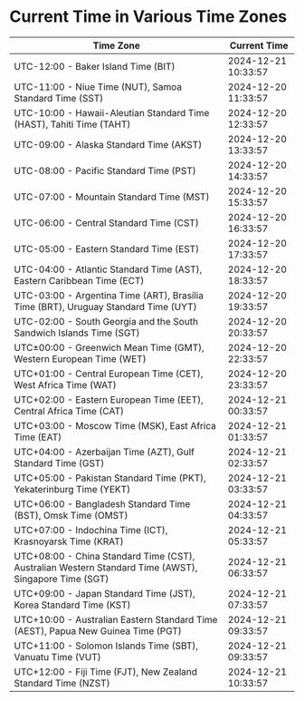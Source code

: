 # Current Time in Various Time Zones

| Time Zone | Current Time |
|-----------|--------------|
| UTC-12:00 - Baker Island Time (BIT) | 2024-12-21 10:33:57 |
| UTC-11:00 - Niue Time (NUT), Samoa Standard Time (SST) | 2024-12-20 11:33:57 |
| UTC-10:00 - Hawaii-Aleutian Standard Time (HAST), Tahiti Time (TAHT) | 2024-12-20 12:33:57 |
| UTC-09:00 - Alaska Standard Time (AKST) | 2024-12-20 13:33:57 |
| UTC-08:00 - Pacific Standard Time (PST) | 2024-12-20 14:33:57 |
| UTC-07:00 - Mountain Standard Time (MST) | 2024-12-20 15:33:57 |
| UTC-06:00 - Central Standard Time (CST) | 2024-12-20 16:33:57 |
| UTC-05:00 - Eastern Standard Time (EST) | 2024-12-20 17:33:57 |
| UTC-04:00 - Atlantic Standard Time (AST), Eastern Caribbean Time (ECT) | 2024-12-20 18:33:57 |
| UTC-03:00 - Argentina Time (ART), Brasília Time (BRT), Uruguay Standard Time (UYT) | 2024-12-20 19:33:57 |
| UTC-02:00 - South Georgia and the South Sandwich Islands Time (SGT) | 2024-12-20 20:33:57 |
| UTC±00:00 - Greenwich Mean Time (GMT), Western European Time (WET) | 2024-12-20 22:33:57 |
| UTC+01:00 - Central European Time (CET), West Africa Time (WAT) | 2024-12-20 23:33:57 |
| UTC+02:00 - Eastern European Time (EET), Central Africa Time (CAT) | 2024-12-21 00:33:57 |
| UTC+03:00 - Moscow Time (MSK), East Africa Time (EAT) | 2024-12-21 01:33:57 |
| UTC+04:00 - Azerbaijan Time (AZT), Gulf Standard Time (GST) | 2024-12-21 02:33:57 |
| UTC+05:00 - Pakistan Standard Time (PKT), Yekaterinburg Time (YEKT) | 2024-12-21 03:33:57 |
| UTC+06:00 - Bangladesh Standard Time (BST), Omsk Time (OMST) | 2024-12-21 04:33:57 |
| UTC+07:00 - Indochina Time (ICT), Krasnoyarsk Time (KRAT) | 2024-12-21 05:33:57 |
| UTC+08:00 - China Standard Time (CST), Australian Western Standard Time (AWST), Singapore Time (SGT) | 2024-12-21 06:33:57 |
| UTC+09:00 - Japan Standard Time (JST), Korea Standard Time (KST) | 2024-12-21 07:33:57 |
| UTC+10:00 - Australian Eastern Standard Time (AEST), Papua New Guinea Time (PGT) | 2024-12-21 09:33:57 |
| UTC+11:00 - Solomon Islands Time (SBT), Vanuatu Time (VUT) | 2024-12-21 09:33:57 |
| UTC+12:00 - Fiji Time (FJT), New Zealand Standard Time (NZST) | 2024-12-21 10:33:57 |
